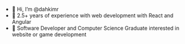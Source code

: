 - 👋 Hi, I’m @dahkimr
- 🌱 2.5+ years of experience with web development with React and Angular
- 👀 Software Developer and Computer Science Graduate interested in website or game development 

<!---
dahkimr/dahkimr is a ✨ special ✨ repository because its `README.md` (this file) appears on your GitHub profile.
You can click the Preview link to take a look at your changes.
--->
